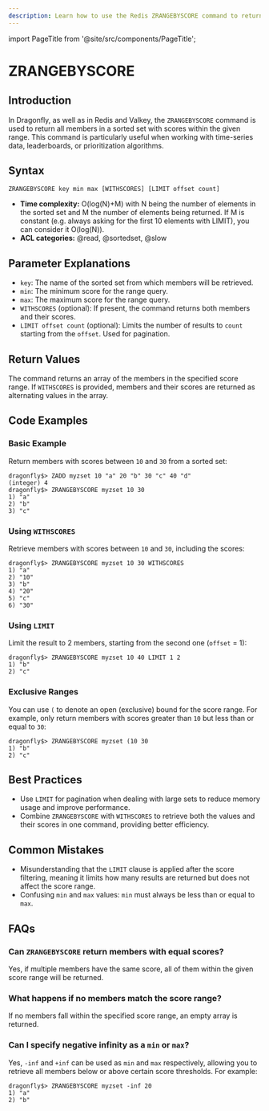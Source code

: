 ```yaml
---
description: Learn how to use the Redis ZRANGEBYSCORE command to return elements with scores within a given range in a sorted set.
---
```


import PageTitle from '@site/src/components/PageTitle';

# ZRANGEBYSCORE

<PageTitle title="Redis ZRANGEBYSCORE Explained (Better Than Official Docs)" />

## Introduction

In Dragonfly, as well as in Redis and Valkey, the `ZRANGEBYSCORE` command is used to return all members in a sorted set with scores within the given range.
This command is particularly useful when working with time-series data, leaderboards, or prioritization algorithms.

## Syntax

```shell
ZRANGEBYSCORE key min max [WITHSCORES] [LIMIT offset count]
```

- **Time complexity:** O(log(N)+M) with N being the number of elements in the sorted set and M the number of elements being returned. If M is constant (e.g. always asking for the first 10 elements with LIMIT), you can consider it O(log(N)).
- **ACL categories:** @read, @sortedset, @slow

## Parameter Explanations

- `key`: The name of the sorted set from which members will be retrieved.
- `min`: The minimum score for the range query.
- `max`: The maximum score for the range query.
- `WITHSCORES` (optional): If present, the command returns both members and their scores.
- `LIMIT offset count` (optional): Limits the number of results to `count` starting from the `offset`. Used for pagination.

## Return Values

The command returns an array of the members in the specified score range.
If `WITHSCORES` is provided, members and their scores are returned as alternating values in the array.

## Code Examples

### Basic Example

Return members with scores between `10` and `30` from a sorted set:

```shell
dragonfly$> ZADD myzset 10 "a" 20 "b" 30 "c" 40 "d"
(integer) 4
dragonfly$> ZRANGEBYSCORE myzset 10 30
1) "a"
2) "b"
3) "c"
```

### Using `WITHSCORES`

Retrieve members with scores between `10` and `30`, including the scores:

```shell
dragonfly$> ZRANGEBYSCORE myzset 10 30 WITHSCORES
1) "a"
2) "10"
3) "b"
4) "20"
5) "c"
6) "30"
```

### Using `LIMIT`

Limit the result to 2 members, starting from the second one (`offset` = 1):

```shell
dragonfly$> ZRANGEBYSCORE myzset 10 40 LIMIT 1 2
1) "b"
2) "c"
```

### Exclusive Ranges

You can use `(` to denote an open (exclusive) bound for the score range.
For example, only return members with scores greater than `10` but less than or equal to `30`:

```shell
dragonfly$> ZRANGEBYSCORE myzset (10 30
1) "b"
2) "c"
```

## Best Practices

- Use `LIMIT` for pagination when dealing with large sets to reduce memory usage and improve performance.
- Combine `ZRANGEBYSCORE` with `WITHSCORES` to retrieve both the values and their scores in one command, providing better efficiency.

## Common Mistakes

- Misunderstanding that the `LIMIT` clause is applied after the score filtering, meaning it limits how many results are returned but does not affect the score range.
- Confusing `min` and `max` values: `min` must always be less than or equal to `max`.

## FAQs

### Can `ZRANGEBYSCORE` return members with equal scores?

Yes, if multiple members have the same score, all of them within the given score range will be returned.

### What happens if no members match the score range?

If no members fall within the specified score range, an empty array is returned.

### Can I specify negative infinity as a `min` or `max`?

Yes, `-inf` and `+inf` can be used as `min` and `max` respectively, allowing you to retrieve all members below or above certain score thresholds.
For example:

```shell
dragonfly$> ZRANGEBYSCORE myzset -inf 20
1) "a"
2) "b"
```

